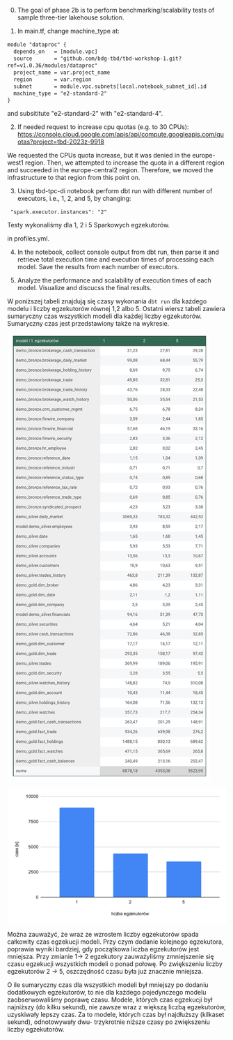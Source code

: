 0. The goal of phase 2b is to perform benchmarking/scalability tests of sample three-tier lakehouse solution.

1. In main.tf, change machine_type at:

```
module "dataproc" {
  depends_on   = [module.vpc]
  source       = "github.com/bdg-tbd/tbd-workshop-1.git?ref=v1.0.36/modules/dataproc"
  project_name = var.project_name
  region       = var.region
  subnet       = module.vpc.subnets[local.notebook_subnet_id].id
  machine_type = "e2-standard-2"
}
```

and subsititute "e2-standard-2" with "e2-standard-4".

2. If needed request to increase cpu quotas (e.g. to 30 CPUs):
https://console.cloud.google.com/apis/api/compute.googleapis.com/quotas?project=tbd-2023z-9918

We requested the CPUs quota increase, but it was denied in the europe-west1 region.
Then, we attempted to increase the quota in a different region and succeeded in the europe-central2 region.
Therefore, we moved the infrastructure to that region from this point on.

3. Using tbd-tpc-di notebook perform dbt run with different number of executors, i.e., 1, 2, and 5, by changing:
```
 "spark.executor.instances": "2"
```
Testy wykonaliśmy dla 1, 2 i 5 Sparkowych egzekutorów.

in profiles.yml.

4. In the notebook, collect console output from dbt run, then parse it and retrieve total execution time and execution times of processing each model. Save the results from each number of executors.

5. Analyze the performance and scalability of execution times of each model. Visualize and discucss the final results.

W poniższej tabeli znajdują się czasy wykonania `dbt run` dla każdego modelu i liczby egzekutorów równej 1,2 albo 5. Ostatni wiersz tabeli zawiera sumaryczny czas wszystkich modeli dla każdej liczby egzekutorów. Sumaryczny czas jest przedstawiony także na wykresie.

![img.png](doc/figures/workshop2b_task4_table.jpg)

![img.png](doc/figures/workshop2b_task5_plot.svg)

Można zauważyć, że wraz ze wzrostem liczby egzekutorów spada całkowity czas egzekucji modeli. Przy czym dodanie kolejnego egzekutora, poprawia wyniki bardziej, gdy początkowa liczba egzekutorów jest mniejsza. Przy zmianie 1-> 2 egzekutory zauważyliśmy zmniejszenie się czasu egzekucji wszystkich modeli o ponad połowę. Po zwiększeniu liczby egzekutorów 2 -> 5, oszczędność czasu była już znacznie mniejsza. 
 
O ile sumaryczny czas dla wszystkich modeli był mniejszy po dodaniu dodatkowych egzekutorów, to nie dla każdego pojedynczego modelu zaobserwowaliśmy poprawę czasu. Modele, których czas egzekucji był najniższy (do kilku sekund), nie zawsze wraz z większą liczbą egzekutorów, uzyskiwały lepszy czas. Za to modele, których czas był najdłuższy (kilkaset sekund), odnotowywały dwu- trzykrotnie niższe czasy po zwiększeniu liczby egzekutorów.

